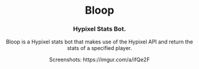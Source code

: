 <h1 align="center">
  Bloop
</h1>

<h3 align="center">
  Hypixel Stats Bot.
</h3>
<p align="center">
 Bloop is a Hypixel stats bot that makes use of the Hypixel API and return the stats of a specified player.
</p>

<p align="center">
Screenshots:
https://imgur.com/a/ifQe2F
</p>